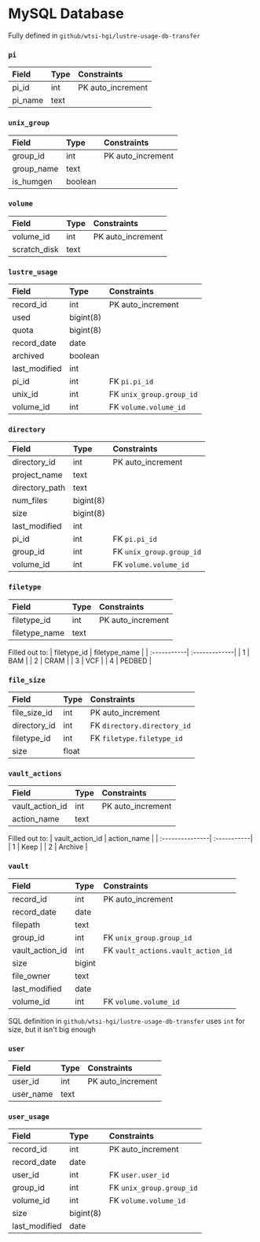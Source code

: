# MySQL Database

Fully defined in `github/wtsi-hgi/lustre-usage-db-transfer`

### `pi`

| Field    | Type    | Constraints          |
| :--------| :-------| :--------------------|   
| pi_id    | int     | PK auto_increment    |
| pi_name  | text    |                      |

### `unix_group`

| Field     | Type    | Constraints          |
| :---------| :-------| :--------------------|   
| group_id  | int     | PK auto_increment    |
| group_name| text    |                      |
| is_humgen | boolean |                      |

### `volume`

| Field        | Type    | Constraints          |
| :------------| :-------| :--------------------|   
| volume_id    | int     | PK auto_increment    |
| scratch_disk | text    |                      |

### `lustre_usage`

| Field         | Type      | Constraints               |
| :-------------| :---------| :-------------------------|
| record_id     | int       | PK auto_increment         |
| used          | bigint(8) |                           |
| quota         | bigint(8) |                           |
| record_date   | date      |                           |
| archived      | boolean   |                           |
| last_modified | int       |                           |
| pi_id         | int       | FK `pi.pi_id`             |
| unix_id       | int       | FK `unix_group.group_id`  |
| volume_id     | int       | FK `volume.volume_id`     |

### `directory`

| Field          | Type      | Constraints              |
| :--------------| :---------| :------------------------|
| directory_id   | int       | PK auto_increment        |
| project_name   | text      |                          |
| directory_path | text      |                          |
| num_files      | bigint(8) |                          |
| size           | bigint(8) |                          |
| last_modified  | int       |                          |
| pi_id          | int       | FK `pi.pi_id`            |
| group_id       | int       | FK `unix_group.group_id` |
| volume_id      | int       | FK `volume.volume_id`    |

### `filetype`

| Field         | Type | Constraints       |
| :-------------| :----| :-----------------|
| filetype_id   | int  | PK auto_increment |
| filetype_name | text |                   |

Filled out to:
| filetype_id | filetype_name |
| :-----------| :-------------|
| 1           | BAM           |
| 2           | CRAM          |
| 3           | VCF           |
| 4           | PEDBED        |

### `file_size`

| Field        | Type  | Constraints                 |
| :------------| :-----| :---------------------------|
| file_size_id | int   | PK auto_increment           |
| directory_id | int   | FK `directory.directory_id` |
| filetype_id  | int   | FK `filetype.filetype_id`   |
| size         | float |                             |

### `vault_actions`

| Field           | Type | Constraints       |
| :---------------| :----| :-----------------|
| vault_action_id | int  | PK auto_increment |
| action_name     | text |                   |

Filled out to:
| vault_action_id | action_name |
| :---------------| :-----------|
| 1               | Keep        |
| 2               | Archive     |

### `vault`

| Field           | Type   | Constraints                        |
| :---------------| :------| :----------------------------------|
| record_id       | int    | PK auto_increment                  |
| record_date     | date   |                                    |
| filepath        | text   |                                    |
| group_id        | int    | FK `unix_group.group_id`           |
| vault_action_id | int    | FK `vault_actions.vault_action_id` |
| size            | bigint |                                    |
| file_owner      | text   |                                    |
| last_modified   | date   |                                    |
| volume_id       | int    | FK `volume.volume_id`              |

SQL definition in `github/wtsi-hgi/lustre-usage-db-transfer` uses `int` for size, but it isn't big enough

### `user`

| Field     | Type | Constraints       |
| :---------| :----| :-----------------|
| user_id   | int  | PK auto_increment |
| user_name | text |                   |

### `user_usage`

| Field         | Type      | Constraints              |
| :-------------| :---------| :------------------------|
| record_id     | int       | PK auto_increment        |
| record_date   | date      |                          |
| user_id       | int       | FK `user.user_id`        |
| group_id      | int       | FK `unix_group.group_id` |
| volume_id     | int       | FK `volume.volume_id`    |
| size          | bigint(8) |                          |
| last_modified | date      |                          |